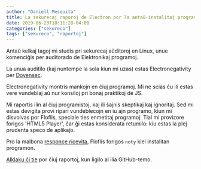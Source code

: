 ```yaml
---
author: "Daniell Mesquita"
title: La sekurecaj raporoj de Electron por la antaŭ-instalitaj programoj de Floflis
date: 2019-06-23T18:11:28-04:00
categories: ["sekureco"]
tags: ["sekureco", "raportoj"]
---
```


Antaŭ kelkaj tagoj mi studis pri sekurecaj aŭditoroj en Linux, unue komenciĝis per auditorado de Elektronikaj programoj.

La unua auditilo (kaj nuntempe la sola kiun mi uzas) estas Electronegativity per <a href="https://doyensec.com/" target="_blank">Doyensec</a>.

Electronegativity montris mankojn en ĉiuj programoj. Mi ne scias ĉu ili estas vere vundeblaj aŭ nur konsiloj pri bonaj praktikoj de JS.

Mi raportis ilin al ĉiuj programistoj, kaj ili ŝajnis skeptikaj kaj ignoritaj. Sed mi estas devigita provi ripari vundeblecojn en iu ajn programo, kiun mi disvolvas por Floflis, speciale ties enmetitaj programoj. Tial mi provizore forigos 'HTML5 Player', ĉar ĝi estas konsiderata retumilo: kiu estas la plej prudenta speco de aplikaĵo.

Pro la malbona <a href="https://github.com/fabiospampinato/noty/issues/10" target="_blank">responce ricevita</a>, Floflis forigos `noty` kiel instalitan programon.

<a href="https://floflis.github.io/security/reports/06-2019/" target="_blank">Alklaku ĉi tie</a> por ĉiuj raportoj, kun ligilo al ilia GitHub-temo.
